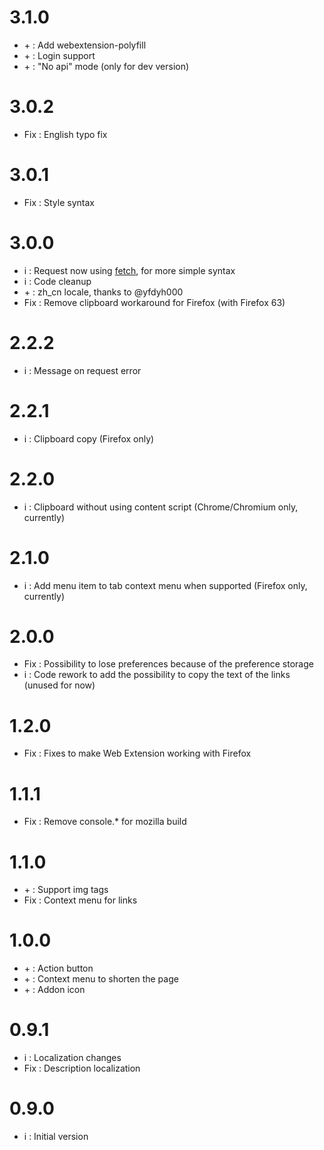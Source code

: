 # 3.1.0
* \+ : Add webextension-polyfill
* \+ : Login support
* \+ : "No api" mode (only for dev version)

# 3.0.2
* Fix : English typo fix

# 3.0.1
* Fix : Style syntax

# 3.0.0
* i : Request now using [fetch](https://developer.mozilla.org//docs/Web/API/Fetch_API), for more simple syntax
* i : Code cleanup
* \+ : zh_cn locale, thanks to @yfdyh000
* Fix : Remove clipboard workaround for Firefox (with Firefox 63)

# 2.2.2
* i : Message on request error

# 2.2.1
* i : Clipboard copy (Firefox only)

# 2.2.0
* i : Clipboard without using content script (Chrome/Chromium only, currently)

# 2.1.0
* i : Add menu item to tab context menu when supported (Firefox only, currently)

# 2.0.0
* Fix : Possibility to lose preferences because of the preference storage
* i : Code rework to add the possibility to copy the text of the links (unused for now)

# 1.2.0
* Fix : Fixes to make Web Extension working with Firefox

# 1.1.1
* Fix : Remove console.* for mozilla build

# 1.1.0
* \+ : Support img tags
* Fix : Context menu for links

# 1.0.0
* \+ : Action button
* \+ : Context menu to shorten the page
* \+ : Addon icon

# 0.9.1
* i : Localization changes
* Fix : Description localization

# 0.9.0
* i : Initial version
